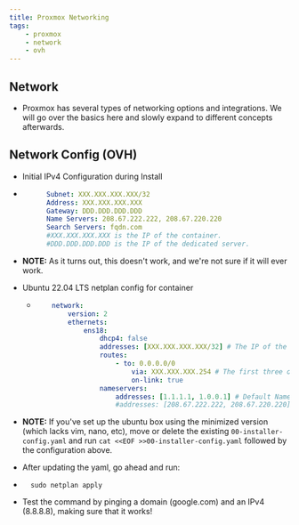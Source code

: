 ```yaml
---
title: Proxmox Networking
tags:
    - proxmox
    - network
    - ovh
---
```


## Network

- Proxmox has several types of networking options and integrations. We will go over the basics here and slowly expand to different concepts afterwards.

## Network Config (OVH)

- Initial IPv4 Configuration during Install

- ```yaml
        Subnet: XXX.XXX.XXX.XXX/32
        Address: XXX.XXX.XXX.XXX
        Gateway: DDD.DDD.DDD.DDD
        Name Servers: 208.67.222.222, 208.67.220.220
        Search Servers: fqdn.com
        #XXX.XXX.XXX.XXX is the IP of the container.
        #DDD.DDD.DDD.DDD is the IP of the dedicated server.
    ```

- **NOTE:** As it turns out, this doesn't work, and we're not sure if it will ever work.

- Ubuntu 22.04 LTS netplan config for container
  
  - ```yaml
        network:
            version: 2
            ethernets:
                ens18:
                    dhcp4: false
                    addresses: [XXX.XXX.XXX.XXX/32] # The IP of the container
                    routes:
                        - to: 0.0.0.0/0
                            via: XXX.XXX.XXX.254 # The first three octets of the host
                            on-link: true
                    nameservers:
                        addresses: [1.1.1.1, 1.0.0.1] # Default Nameservers (Shouldn't matter)
                        #addresses: [208.67.222.222, 208.67.220.220] # OVH Nameservers
    ```

- **NOTE:** If you've set up the ubuntu box using the minimized version (which lacks vim, nano, etc), move or delete the existing `00-installer-config.yaml` and run `cat <<EOF >>00-installer-config.yaml` followed by the configuration above.
- After updating the yaml, go ahead and run:

- ```shell
    sudo netplan apply
    ```

- Test the command by pinging a domain (google.com) and an IPv4 (8.8.8.8), making sure that it works!
